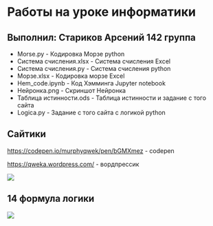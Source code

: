 # Работы на уроке информатики
## Выполнил: Стариков Арсений 142 группа
 - Morse.py - Кодировка Морзе python
 - Система счисления.xlsx - Система счисления Excel
 - Система счисления.py - Система счисления python
 - Морзе.xlsx - Кодировка морзе Excel
 - Hem_code.ipynb - Код Хэмминга Jupyter notebook 
 - Нейронка.png - Скриншот Нейронка 
 - Таблица истинности.ods - Таблица истинности и задание с того сайта
 - Logica.py - Задание с того сайта с логикой python
## Сайтики
https://codepen.io/murphyqwek/pen/bGMXmez - codepen

https://qweka.wordpress.com/ - вордпрессик

![](https://ih1.redbubble.net/image.1106399396.4555/bg,f8f8f8-flat,750x,075,f-pad,750x1000,f8f8f8.jpg)

## 14 формула логики

![](https://github.com/murphyqwek/python_lyceum/blob/master/Images/lagrida_latex_editor(1).png)
